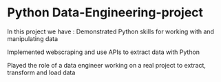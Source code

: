 # Python Data-Engineering-project
In this project we have :
Demonstrated Python skills for working with and manipulating data

Implemented webscraping and use APIs to extract data with Python

Played the role of a data engineer working on a real project to extract, transform and load data
